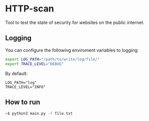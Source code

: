 # HTTP-scan

Tool to test the state of security for websites on the public internet.

## Logging

You can configure the following enviroment variables to logging:

```bash
export LOG_PATH="/path/to/write/log/file/"
export TRACE_LEVEL="DEBUG"
```

By default:

```
LOG_PATH="log"
TRACE_LEVEL="INFO"
```

## How to run

```bash
~$ python3 main.py -f file.txt
```
